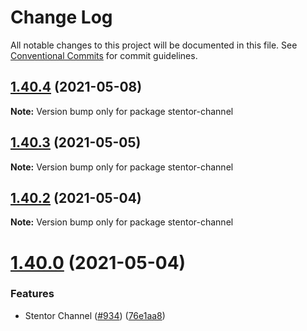 # Change Log

All notable changes to this project will be documented in this file.
See [Conventional Commits](https://conventionalcommits.org) for commit guidelines.

## [1.40.4](https://github.com/stentorium/stentor/compare/v1.40.3...v1.40.4) (2021-05-08)

**Note:** Version bump only for package stentor-channel





## [1.40.3](https://github.com/stentorium/stentor/compare/v1.40.2...v1.40.3) (2021-05-05)

**Note:** Version bump only for package stentor-channel





## [1.40.2](https://github.com/stentorium/stentor/compare/v1.40.1...v1.40.2) (2021-05-04)

**Note:** Version bump only for package stentor-channel





# [1.40.0](https://github.com/stentorium/stentor/compare/v1.39.3...v1.40.0) (2021-05-04)


### Features

* Stentor Channel ([#934](https://github.com/stentorium/stentor/issues/934)) ([76e1aa8](https://github.com/stentorium/stentor/commit/76e1aa88decabf32ef7ab0e736b8836ee2df89b2))
